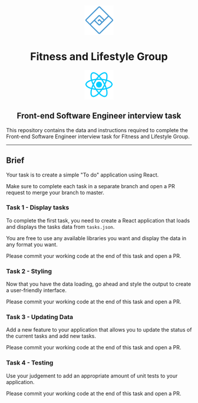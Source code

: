 <p align="center">
  <a href="https://fitlg.com">
    <img alt="Fitness and Lifestyle Group" src="./_docs/img/flg-logo.png" width=80 />
  </a>
</p>
<h1 align="center">
  Fitness and Lifestyle Group
</h1>

<p align="center">
  <a href="https://reactjs.org/">
    <img alt="React" src="./_docs/img/react-logo.png" width="80">
  </a>
</p>

<h2 align="center">
  Front-end Software Engineer interview task
</h2>

This repository contains the data and instructions required to complete the Front-end Software Engineer interview task for Fitness and Lifestyle Group.

---

## Brief

Your task is to create a simple "To do" application using React.

Make sure to complete each task in a separate branch and open a PR request to merge your branch to master.

### Task 1 - Display tasks

To complete the first task, you need to create a React application that loads and displays the tasks data from `tasks.json`.

You are free to use any available libraries you want and display the data in any format you want.

Please commit your working code at the end of this task and open a PR.

### Task 2 - Styling

Now that you have the data loading, go ahead and style the output to create a user-friendly interface.

Please commit your working code at the end of this task and open a PR.

### Task 3 - Updating Data

Add a new feature to your application that allows you to update the status of the current tasks and add new tasks.

Please commit your working code at the end of this task and open a PR.

### Task 4 - Testing

Use your judgement to add an appropriate amount of unit tests to your application.

Please commit your working code at the end of this task and open a PR.